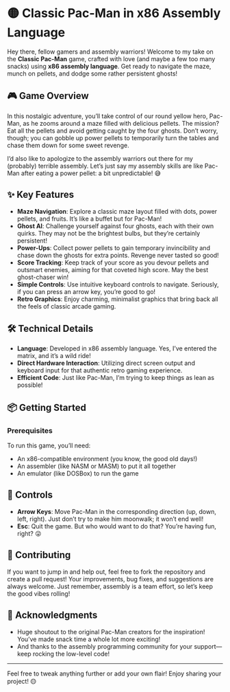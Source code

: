 # 🟡 Classic Pac-Man in x86 Assembly Language

Hey there, fellow gamers and assembly warriors! Welcome to my take on the **Classic Pac-Man** game, crafted with love (and maybe a few too many snacks) using **x86 assembly language**. Get ready to navigate the maze, munch on pellets, and dodge some rather persistent ghosts! 

## 🎮 Game Overview

In this nostalgic adventure, you’ll take control of our round yellow hero, Pac-Man, as he zooms around a maze filled with delicious pellets. The mission? Eat all the pellets and avoid getting caught by the four ghosts. Don’t worry, though; you can gobble up power pellets to temporarily turn the tables and chase them down for some sweet revenge. 

I’d also like to apologize to the assembly warriors out there for my (probably) terrible assembly. Let’s just say my assembly skills are like Pac-Man after eating a power pellet: a bit unpredictable! 😅

## ✨ Key Features

- **Maze Navigation**: Explore a classic maze layout filled with dots, power pellets, and fruits. It’s like a buffet but for Pac-Man!
- **Ghost AI**: Challenge yourself against four ghosts, each with their own quirks. They may not be the brightest bulbs, but they’re certainly persistent!
- **Power-Ups**: Collect power pellets to gain temporary invincibility and chase down the ghosts for extra points. Revenge never tasted so good!
- **Score Tracking**: Keep track of your score as you devour pellets and outsmart enemies, aiming for that coveted high score. May the best ghost-chaser win!
- **Simple Controls**: Use intuitive keyboard controls to navigate. Seriously, if you can press an arrow key, you’re good to go!
- **Retro Graphics**: Enjoy charming, minimalist graphics that bring back all the feels of classic arcade gaming.

## 🛠️ Technical Details

- **Language**: Developed in x86 assembly language. Yes, I’ve entered the matrix, and it’s a wild ride!
- **Direct Hardware Interaction**: Utilizing direct screen output and keyboard input for that authentic retro gaming experience.
- **Efficient Code**: Just like Pac-Man, I’m trying to keep things as lean as possible!

## 📦 Getting Started

### Prerequisites

To run this game, you’ll need:

- An x86-compatible environment (you know, the good old days!)
- An assembler (like NASM or MASM) to put it all together
- An emulator (like DOSBox) to run the game


## 🎹 Controls

- **Arrow Keys**: Move Pac-Man in the corresponding direction (up, down, left, right). Just don’t try to make him moonwalk; it won’t end well!
- **Esc**: Quit the game. But who would want to do that? You’re having fun, right? 😜

## 🤝 Contributing

If you want to jump in and help out, feel free to fork the repository and create a pull request! Your improvements, bug fixes, and suggestions are always welcome. Just remember, assembly is a team effort, so let’s keep the good vibes rolling!

## 🙌 Acknowledgments

- Huge shoutout to the original Pac-Man creators for the inspiration! You’ve made snack time a whole lot more exciting!
- And thanks to the assembly programming community for your support—keep rocking the low-level code!

---

Feel free to tweak anything further or add your own flair! Enjoy sharing your project! 🟡
